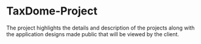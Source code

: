 # TaxDome-Project
The project highlights the details and description of the projects along with the application designs made public that will be viewed by the client.
